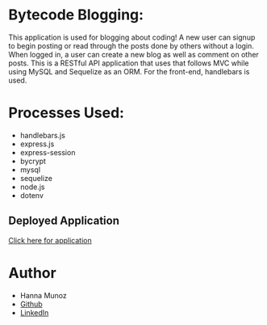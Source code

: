 
# Bytecode Blogging:
This application is used for blogging about coding! A new user can signup to begin posting or read through the posts done by others without a login. When logged in, a user can create a new blog as well as comment on other posts. This is a RESTful API application that uses that follows MVC while using MySQL and Sequelize as an ORM. For the front-end, handlebars is used.


# Processes Used:
- handlebars.js
- express.js
- express-session
- bycrypt
- mysql
- sequelize
- node.js
- dotenv



## Deployed Application
[Click here for application](https://bytecode-blogging.herokuapp.com/)

# Author
- Hanna Munoz
- [Github](https://github.com/hannamunoz)
- [LinkedIn](https://www.linkedin.com/in/hanna-munoz-179993b2/)
